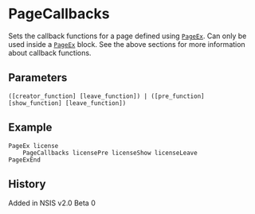 # PageCallbacks

Sets the callback functions for a page defined using [`PageEx`][1]. Can only be used inside a [`PageEx`][1] block. See the above sections for more information about callback functions.

## Parameters

    ([creator_function] [leave_function]) | ([pre_function] [show_function] [leave_function])

## Example

    PageEx license
        PageCallbacks licensePre licenseShow licenseLeave
    PageExEnd

## History

Added in NSIS v2.0 Beta 0

[1]: PageEx.md